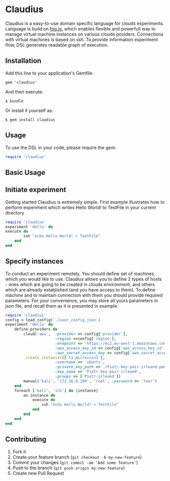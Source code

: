 # Claudius

Claudius is a easy-to-use domain specific language for clouds experiments. Language is build on [fog.io](http://fog.io), which enables flexible and powerfull way to manage virtual machine instances on various cloude poviders. Connections with virtual machines is based on ssh. To provide information experiment flow, DSL generates readable graph of execution.

## Installation

Add this line to your application's Gemfile:

    gem 'claudius'

And then execute:

    $ bundle

Or install it yourself as:

    $ gem install claudius

## Usage

To use the DSL in your code, please require the gem:

```ruby
require 'claudius'
``` 

Basic Usage
---------

Initiate experiment
---------
Getting started Claudius is extremely simple. First example illustrates how to perform experiment which writes Hello World! to TestFile in your current directory

```ruby
require 'claudius'
experiment 'Hello' do
execute do
		ssh "echo Hello World! > TestFile"
	end
end
```

Specify instances
---------
To conduct an experiment remotely, You should define set of machines, which you would like to use. Claudius allows you to define 2 types of hosts - ones which are going to be created in clouds environment, and others which are already established (and you have access to them). To define machine and to maintain connection with them you should provide required parameters. For your convenience, you may store all yours parameters in json file, and recall them as it is presented in example.

```ruby
require 'claudius'
config = load_config('./user_config.json')
experiment 'Hello' do
	define_providers do 
	    cloud('aws',  :provider => config['provider'],
	                  :region =>config['region'],
	                  :endpoint => 'https://ec2.eu-west-1.amazonaws.com/',
	                  :aws_access_key_id => config['aws_access_key_id'],
	                  :aws_secret_access_key => config['aws_secret_access_key'])
	    .create_instances(['t1.micro=>in1'],
	                  :username => 'ubuntu',
	                  :private_key_path =>'./Piotr-key-pair-irleand.pem',
	                  :key_name => 'Piotr-key-pair-irleand',
	                  :groups => ['Piotr-irleand'])
	    manual('kali', '172.16.0.109', 'root', :password => 'toor')
  	end
  	foreach ['kali', 'in1'] do |instance|
		on instance do
			execute do
				ssh "echo Hello World! > TestFile"
			end
		end
	end
end
```


## Contributing

1. Fork it
2. Create your feature branch (`git checkout -b my-new-feature`)
3. Commit your changes (`git commit -am 'Add some feature'`)
4. Push to the branch (`git push origin my-new-feature`)
5. Create new Pull Request

